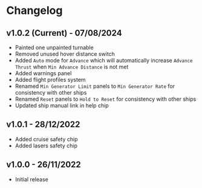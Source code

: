 # Changelog

## v1.0.2 (Current) - 07/08/2024

- Painted one unpainted turnable
- Removed unused hover distance switch
- Added `Auto` mode for `Advance` which will automatically increase `Advance Thrust` when `Min Advance Distance` is not met
- Added warnings panel
- Added flight profiles system
- Renamed `Min Generator Limit` panels to `Min Generator Rate` for consistency with other ships
- Renamed `Reset` panels to `Hold to Reset` for consistency with other ships
- Updated ship manual link in help chip

## v1.0.1 - 28/12/2022

- Added cruise safety chip
- Added lasers safety chip

## v1.0.0 - 26/11/2022

- Initial release
